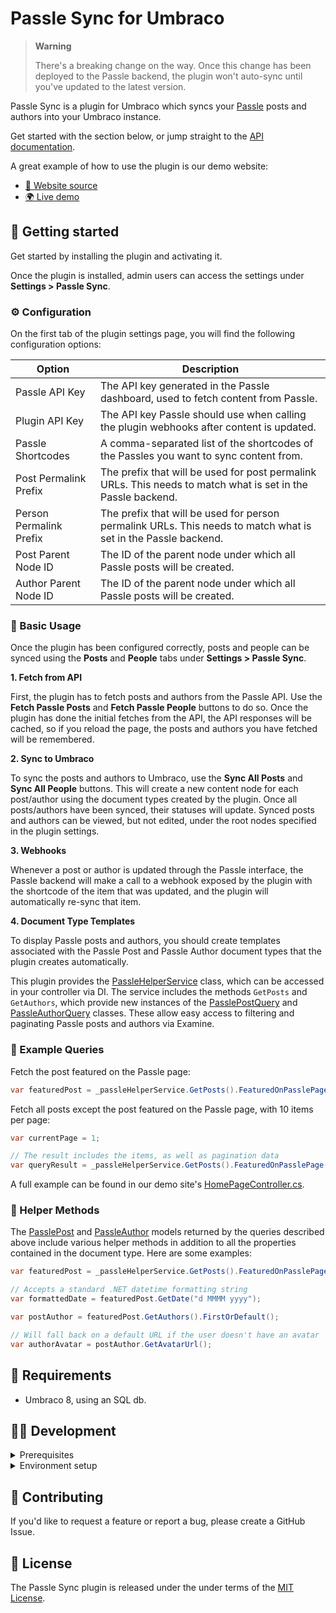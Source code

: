 # Passle Sync for Umbraco

> **Warning**
>
> There's a breaking change on the way. Once this change has been deployed to the Passle backend, the plugin won't auto-sync until you've updated to the latest version.

Passle Sync is a plugin for Umbraco which syncs your [Passle](https://home.passle.net/) posts and authors into your Umbraco instance.

Get started with the section below, or jump straight to the [API documentation](./docs/index.md).

A great example of how to use the plugin is our demo website:

- [📂 Website source](./PassleSync.Website/)
- [🌍 Live demo](http://mercierandveleztalkingpoints.com/)

## 🚀 Getting started

Get started by installing the plugin and activating it.

Once the plugin is installed, admin users can access the settings under **Settings > Passle Sync**.

### ⚙️ Configuration

On the first tab of the plugin settings page, you will find the following configuration options:

| Option                  | Description                                                                                                    |
| ----------------------- | -------------------------------------------------------------------------------------------------------------- |
| Passle API Key          | The API key generated in the Passle dashboard, used to fetch content from Passle.                              |
| Plugin API Key          | The API key Passle should use when calling the plugin webhooks after content is updated.                       |
| Passle Shortcodes       | A comma-separated list of the shortcodes of the Passles you want to sync content from.                         |
| Post Permalink Prefix   | The prefix that will be used for post permalink URLs. This needs to match what is set in the Passle backend.   |
| Person Permalink Prefix | The prefix that will be used for person permalink URLs. This needs to match what is set in the Passle backend. |
| Post Parent Node ID     | The ID of the parent node under which all Passle posts will be created.                                        |
| Author Parent Node ID   | The ID of the parent node under which all Passle posts will be created.                                        |

### 📙 Basic Usage

Once the plugin has been configured correctly, posts and people can be synced using the **Posts** and **People** tabs under **Settings > Passle Sync**.

**1. Fetch from API**

First, the plugin has to fetch posts and authors from the Passle API. Use the **Fetch Passle Posts** and **Fetch Passle People** buttons to do so. Once the plugin has done the initial fetches from the API, the API responses will be cached, so if you reload the page, the posts and authors you have fetched will be remembered.

**2. Sync to Umbraco**

To sync the posts and authors to Umbraco, use the **Sync All Posts** and **Sync All People** buttons. This will create a new content node for each post/author using the document types created by the plugin. Once all posts/authors have been synced, their statuses will update. Synced posts and authors can be viewed, but not edited, under the root nodes specified in the plugin settings.

**3. Webhooks**

Whenever a post or author is updated through the Passle interface, the Passle backend will make a call to a webhook exposed by the plugin with the shortcode of the item that was updated, and the plugin will automatically re-sync that item.

**4. Document Type Templates**

To display Passle posts and authors, you should create templates associated with the Passle Post and Passle Author document types that the plugin creates automatically.

This plugin provides the [PassleHelperService](./docs/PassleSync.Core.Services.PassleHelperService.md) class, which can be accessed in your controller via DI. The service includes the methods `GetPosts` and `GetAuthors`, which provide new instances of the [PasslePostQuery]() and [PassleAuthorQuery]() classes. These allow easy access to filtering and paginating Passle posts and authors via Examine.

### 📰 Example Queries

Fetch the post featured on the Passle page:

```csharp
var featuredPost = _passleHelperService.GetPosts().FeaturedOnPasslePage(true).Execute().Items.FirstOrDefault();
```

Fetch all posts except the post featured on the Passle page, with 10 items per page:

```csharp
var currentPage = 1;

// The result includes the items, as well as pagination data
var queryResult = _passleHelperService.GetPosts().FeaturedOnPasslePage(false).WithCurrentPage(currentPage).WithItemsPerPage(10).Execute();
```

A full example can be found in our demo site's [HomePageController.cs](PassleSync.Website/Controllers/HomePageController.cs).

### 🤝 Helper Methods

The [PasslePost](./docs/PassleSync.Core.Models.Content.Umbraco.PasslePost.md) and [PassleAuthor](./docs/PassleSync.Core.Models.Content.Umbraco.PassleAuthor.md) models returned by the queries described above include various helper methods in addition to all the properties contained in the document type. Here are some examples:

```csharp
var featuredPost = _passleHelperService.GetPosts().FeaturedOnPasslePage(true).Execute().Items.FirstOrDefault();

// Accepts a standard .NET datetime formatting string
var formattedDate = featuredPost.GetDate("d MMMM yyyy");

var postAuthor = featuredPost.GetAuthors().FirstOrDefault();

// Will fall back on a default URL if the user doesn't have an avatar
var authorAvatar = postAuthor.GetAvatarUrl();
```

## 🔧 Requirements

- Umbraco 8, using an SQL db.

## 👨‍💻 Development

<details>
<summary>Prerequisites</summary>

- [NPM](https://www.npmjs.com/)
- Development environment running an Umbraco instance

</details>

<details>
<summary>Environment setup</summary>

To develop this plugin, first clone the repository:

```
git clone https://github.com/passle/passle-sync-umbraco-v2
```

Next, install all dependencies and build the frontend with the following commands:

```
npm install
npm run build
```

Then, ensure the `umbracoDbDSN` credentials in `PassleSync.Website/Web.config` match your Umbraco SQL db credentials.

Finally, once you have built the solution and logged into the Umbraco backoffice, you will need to create a few document types and nodes for the demo site to work.

Create the following document types:

- Home Page (with template, allow as root)
- Insights Page (with template, allow as root)
- Passle Authors (allow as root)
- Passle Posts (allow as root)

They don't need to contain and groups/properties. Once they have been created, ensure the document types with templates been populated with the correct code (from `PassleSync.Website/Views`).

Once you've created the document types, create the following root nodes, using the document types described above:

- Home
- Insights
- Passle Posts
- Passle Authors

Once the nodes are updated, please update the node IDs under **Settings > Passle Sync**.

</details>

## 💬 Contributing

If you'd like to request a feature or report a bug, please create a GitHub Issue.

## 📜 License

The Passle Sync plugin is released under the under terms of the [MIT License](./LICENSE).
